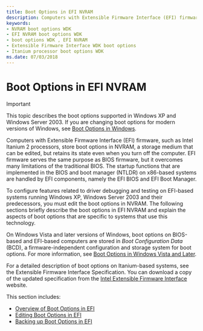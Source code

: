 ```yaml
---
title: Boot Options in EFI NVRAM
description: Computers with Extensible Firmware Interface (EFI) firmware store boot options in NVRAM, but retains its state even when you turn off the computer.
keywords:
- NVRAM boot options WDK
- EFI NVRAM boot options WDK
- boot options WDK , EFI NVRAM
- Extensible Firmware Interface WDK boot options
- Itanium processor boot options WDK
ms.date: 07/03/2018
---
```


# Boot Options in EFI NVRAM


> [!IMPORTANT] 
> This topic describes the boot options supported in Windows XP and Windows Server 2003. If you are changing boot options for modern versions of Windows, see [Boot Options in Windows](boot-options-in-windows.md).

Computers with Extensible Firmware Interface (EFI) firmware, such as Intel Itanium 2 processors, store boot options in NVRAM, a storage medium that can be edited, but retains its state even when you turn off the computer. EFI firmware serves the same purpose as BIOS firmware, but it overcomes many limitations of the traditional BIOS. The startup functions that are implemented in the BIOS and boot manager (NTLDR) on x86-based systems are handled by EFI components, namely the EFI BIOS and EFI Boot Manager.

To configure features related to driver debugging and testing on EFI-based systems running Windows XP, Windows Server 2003 and their predecessors, you must edit the boot options in NVRAM. The following sections briefly describe the boot options in EFI NVRAM and explain the aspects of boot options that are specific to systems that use this technology.

On Windows Vista and later versions of Windows, boot options on BIOS-based and EFI-based computers are stored in *Boot Configuration Data* (BCD), a firmware-independent configuration and storage system for boot options. For more information, see [Boot Options in Windows Vista and Later](./boot-options-in-windows.md).

For a detailed description of boot options on Itanium-based systems, see the Extensible Firmware Interface Specification. You can download a copy of the updated specification from the [Intel Extensible Firmware Interface](https://www.intel.com/content/www/us/en/architecture-and-technology/unified-extensible-firmware-interface/efi-homepage-general-technology.html) website.

This section includes:

- [Overview of Boot Options in EFI](overview-of-boot-options-in-efi.md)
- [Editing Boot Options in EFI](editing-boot-options-in-efi.md)
- [Backing up Boot Options in EFI](backing-up-boot-options-in-efi.md)

